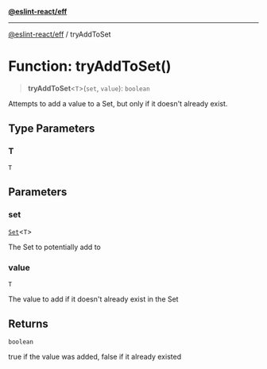 [**@eslint-react/eff**](../README.md)

***

[@eslint-react/eff](../README.md) / tryAddToSet

# Function: tryAddToSet()

> **tryAddToSet**\<`T`\>(`set`, `value`): `boolean`

Attempts to add a value to a Set, but only if it doesn't already exist.

## Type Parameters

### T

`T`

## Parameters

### set

[`Set`](https://developer.mozilla.org/docs/Web/JavaScript/Reference/Global_Objects/Set)\<`T`\>

The Set to potentially add to

### value

`T`

The value to add if it doesn't already exist in the Set

## Returns

`boolean`

true if the value was added, false if it already existed
